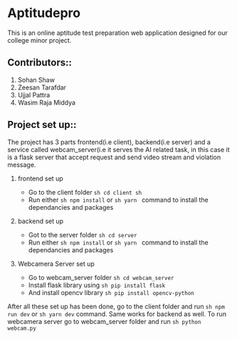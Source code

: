 # Aptitudepro
This is an online aptitude test preparation web application designed for our college minor project.

## Contributors::
1. Sohan Shaw
2. Zeesan Tarafdar
3. Ujjal Pattra
4. Wasim Raja Middya


## Project set up::
The project has 3 parts frontend(i.e client), backend(i.e server) and a service called webcam_server(i.e it serves the AI related task, in this case it is a flask server that accept request and send video stream and violation message.

1. frontend set up
    - Go to the client folder ```sh cd client sh```
    - Run either ```sh npm install``` or ```sh yarn ``` command to install the dependancies and packages

2. backend set up
   - Got to the server folder ```sh cd server```
   - Run either ```sh npm install``` or ```sh yarn ``` command to install the dependancies and packages

3. Webcamera Server set up
   - Go to webcam_server folder ```sh cd webcam_server```
   - Install flask library using ```sh pip install flask```
   - And install opencv library ```sh pip install opencv-python```


  After all these set up has been done, go to the client folder and run ```sh npm run dev``` or ```sh yarn dev``` command. Same works for backend as well.
  To run webcamera server go to webcam_server folder and run ```sh python webcam.py```
